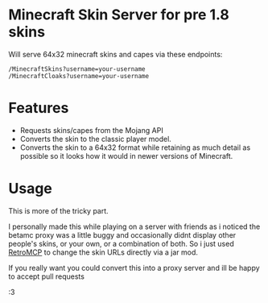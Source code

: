 # Minecraft Skin Server for pre 1.8 skins

Will serve 64x32 minecraft skins and capes via these endpoints:
```
/MinecraftSkins?username=your-username
/MinecraftCloaks?username=your-username
```

# Features
- Requests skins/capes from the Mojang API
- Converts the skin to the classic player model.
- Converts the skin to a 64x32 format while retaining as much detail as possible so it looks how it would in newer versions of Minecraft.

# Usage
This is more of the tricky part.

I personally made this while playing on a server with friends as i noticed the betamc proxy was a little buggy and occasionally didnt display other people's skins, or your own, or a combination of both. 
So i just used [RetroMCP](https://github.com/MCPHackers/RetroMCP-Java) to change the skin URLs directly via a jar mod.

If you really want you could convert this into a proxy server and ill be happy to accept pull requests

:3